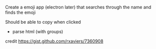Create a emoji app (electron later) that searches through the name and finds the emoji

Should be able to copy when clicked

- parse html (with groups)

  

credit https://gist.github.com/rxaviers/7360908